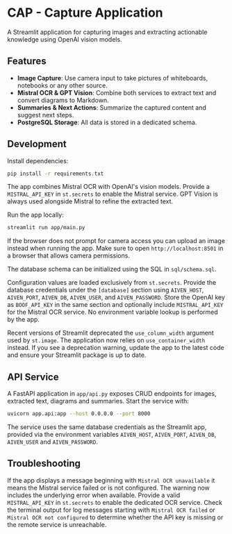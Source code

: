 # CAP - Capture Application

A Streamlit application for capturing images and extracting actionable knowledge using OpenAI vision models.

## Features
- **Image Capture**: Use camera input to take pictures of whiteboards, notebooks or any other source.
- **Mistral OCR & GPT Vision**: Combine both services to extract text and convert diagrams to Markdown.
- **Summaries & Next Actions**: Summarize the captured content and suggest next steps.
- **PostgreSQL Storage**: All data is stored in a dedicated schema.

## Development

Install dependencies:
```bash
pip install -r requirements.txt
```

The app combines Mistral OCR with OpenAI's vision models. Provide a `MISTRAL_API_KEY`
in `st.secrets` to enable the Mistral service. GPT Vision is always used alongside
Mistral to refine the extracted text.

Run the app locally:
```bash
streamlit run app/main.py
```

If the browser does not prompt for camera access you can upload an image instead when running the app. Make sure to open `http://localhost:8501` in a browser that allows camera permissions.

The database schema can be initialized using the SQL in `sql/schema.sql`.

Configuration values are loaded exclusively from `st.secrets`.
Provide the database credentials under the `[database]` section using
`AIVEN_HOST`, `AIVEN_PORT`, `AIVEN_DB`, `AIVEN_USER`, and `AIVEN_PASSWORD`.
Store the OpenAI key as `BOOF_API_KEY` in the same section and optionally
include `MISTRAL_API_KEY` for the Mistral OCR service. No environment
variable lookup is performed by the app.

Recent versions of Streamlit deprecated the ``use_column_width`` argument
used by ``st.image``. The application now relies on ``use_container_width``
instead. If you see a deprecation warning, update the app to the latest
code and ensure your Streamlit package is up to date.


## API Service

A FastAPI application in `app/api.py` exposes CRUD endpoints for images,
extracted text, diagrams and summaries. Start the service with:

```bash
uvicorn app.api:app --host 0.0.0.0 --port 8000
```

The service uses the same database credentials as the Streamlit app, provided
via the environment variables `AIVEN_HOST`, `AIVEN_PORT`, `AIVEN_DB`,
`AIVEN_USER` and `AIVEN_PASSWORD`.

## Troubleshooting

If the app displays a message beginning with `Mistral OCR unavailable` it means
the Mistral service failed or is not configured. The warning now includes the
underlying error when available. Provide a valid `MISTRAL_API_KEY` in
`st.secrets` to enable the dedicated OCR service. Check the terminal output for
log messages starting with `Mistral OCR failed` or `Mistral OCR not configured`
to determine whether the API key is missing or the remote service is
unreachable.
